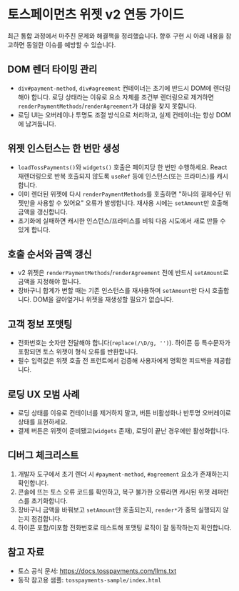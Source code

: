 # 토스페이먼츠 위젯 v2 연동 가이드

최근 통합 과정에서 마주친 문제와 해결책을 정리했습니다. 향후 구현 시 아래 내용을 참고하면 동일한 이슈를 예방할 수 있습니다.

## DOM 렌더 타이밍 관리
- `div#payment-method`, `div#agreement` 컨테이너는 초기에 반드시 DOM에 렌더링해야 합니다. 로딩 상태라는 이유로 요소 자체를 조건부 렌더링으로 제거하면 `renderPaymentMethods`/`renderAgreement`가 대상을 찾지 못합니다.
- 로딩 UI는 오버레이나 투명도 조절 방식으로 처리하고, 실제 컨테이너는 항상 DOM에 남겨둡니다.

## 위젯 인스턴스는 한 번만 생성
- `loadTossPayments()`와 `widgets()` 호출은 페이지당 한 번만 수행하세요. React 재렌더링으로 반복 호출되지 않도록 `useRef` 등에 인스턴스(또는 프라미스)를 캐시합니다.
- 이미 렌더된 위젯에 다시 `renderPaymentMethods`를 호출하면 "하나의 결제수단 위젯만을 사용할 수 있어요" 오류가 발생합니다. 재사용 시에는 `setAmount`만 호출해 금액을 갱신합니다.
- 초기화에 실패하면 캐시한 인스턴스/프라미스를 비워 다음 시도에서 새로 만들 수 있게 합니다.

## 호출 순서와 금액 갱신
- v2 위젯은 `renderPaymentMethods`/`renderAgreement` 전에 반드시 `setAmount`로 금액을 지정해야 합니다.
- 장바구니 합계가 변할 때는 기존 인스턴스를 재사용하며 `setAmount`만 다시 호출합니다. DOM을 갈아엎거나 위젯을 재생성할 필요가 없습니다.

## 고객 정보 포맷팅
- 전화번호는 숫자만 전달해야 합니다(`replace(/\D/g, '')`). 하이픈 등 특수문자가 포함되면 토스 위젯이 형식 오류를 반환합니다.
- 필수 입력값은 위젯 호출 전 프런트에서 검증해 사용자에게 명확한 피드백을 제공합니다.

## 로딩 UX 모범 사례
- 로딩 상태를 이유로 컨테이너를 제거하지 말고, 버튼 비활성화나 반투명 오버레이로 상태를 표현하세요.
- 결제 버튼은 위젯이 준비됐고(`widgets` 존재), 로딩이 끝난 경우에만 활성화합니다.

## 디버그 체크리스트
1. 개발자 도구에서 초기 렌더 시 `#payment-method`, `#agreement` 요소가 존재하는지 확인합니다.
2. 콘솔에 뜨는 토스 오류 코드를 확인하고, 복구 불가한 오류라면 캐시된 위젯 레퍼런스를 초기화합니다.
3. 장바구니 금액을 바꿔보고 `setAmount`만 호출되는지, `render*`가 중복 실행되지 않는지 점검합니다.
4. 하이픈 포함/미포함 전화번호로 테스트해 포맷팅 로직이 잘 동작하는지 확인합니다.

## 참고 자료
- 토스 공식 문서: https://docs.tosspayments.com/llms.txt
- 동작 참고용 샘플: `tosspayments-sample/index.html`

